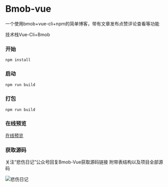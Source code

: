 # Bmob-vue
一个使用bmob+vue-cli+npm的简单博客，带有文章发布点赞评论查看等功能

技术栈Vue-Cli+Bmob

### 开始
``` javascrip
npm install
```

### 启动
``` javascript
npm run build
```

### 打包
``` javascrip
npm run build
```

### 在线预览
[在线预览](http://crazy.lovemysoul.vip/demo/aaa)

### 获取源码
关注“悲伤日记”公众号回复Bmob-Vue获取源码链接
附带表结构以及项目全部源码

![悲伤日记](http://crazy-x-lovemysoul-x-vip.img.abc188.com/images/beishang.png=300x300)
